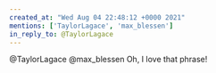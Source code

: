 ```yaml
---
created_at: "Wed Aug 04 22:48:12 +0000 2021"
mentions: ['TaylorLagace', 'max_blessen']
in_reply_to: @TaylorLagace
---
```


@TaylorLagace @max_blessen Oh, I love that phrase!
